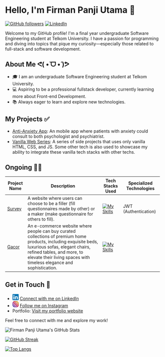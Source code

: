 # Hello, I'm Firman Panji Utama 👋

[![GitHub followers](https://img.shields.io/github/followers/Panji-Utama?label=Follow&style=social)](https://github.com/Panji-Utama)
[![LinkedIn](https://img.shields.io/badge/LinkedIn-Connect-blue)](https://www.linkedin.com/in/firmanpanjiutama/)

Welcome to my GitHub profile! I'm a final year undergraduate Software Engineering student at Telkom University. I have a passion for programming and diving into topics that pique my curiosity—especially those related to full-stack and software development.

## About Me ᕙ( •̀ ᗜ •́ )ᕗ

- 🎓 I am an undergraduate Software Engineering student at Telkom University.
- 💻 Aspiring to be a professional fullstack developer, currently learning more about Front-end Development.
- 📚 Always eager to learn and explore new technologies.

## My Projects ✅

- [Anti-Anxiety App](https://github.com/Panji-Utama/Anti-Anxiety_Mobile.ver): An mobile app where patients with anxiety could consult to both psychologist and psychiatrist.
- [Vanilla Web Series](https://github.com/Panji-Utama/Vanilla-Web-Series): A series of side projects that uses only vanilla HTML, CSS, and JS. Some other tech is also used to showcase my ability to integrate these vanilla tech stacks with other techs.

## Ongoing ✍🏻

| Project Name  | Description | Tech Stacks Used | Specialized Technologies |
| ------------- | ------------- | ------------- | ------------- |
| [Survey](https://github.com/Panji-Utama/survey-app)  | A website where users can choose to be a filler (fill questionnaires made by other) or a maker (make questionnaire for others to fill).  | [![My Skills](https://skillicons.dev/icons?i=js,html,css,express,nodejs)](https://skillicons.dev) | JWT (Authentication)|
| [Gacor](https://github.com/Panji-Utama/L10-ecommerce)  |An e-commerce website where people can buy curated collections of premium home products, including exquisite beds, luxurious sofas, elegant chairs, refined tables, and more, to elevate their living spaces with timeless elegance and sophistication.  | [![My Skills](https://skillicons.dev/icons?i=laravel,html,css,mysql)](https://skillicons.dev) | 

## Get in Touch 📨

- <img src="/icons/linkedin-icon.png" width="20" height="20"> [Connect with me on LinkedIn](https://www.linkedin.com/in/firmanpanjiutama/)
- <img src="/icons/instagram-icon.png" width="20" height="20"> [Follow me on Instagram](https://www.instagram.com/_.panji24/)
- Portfolio: [Visit my portfolio website](https://panji-utama.github.io/portfolio/)

Feel free to connect with me and explore my work!

![Firman Panji Utama's GitHub Stats](https://github-readme-stats.vercel.app/api?username=Panji-Utama&show_icons=true&theme=tokyonight )

[![GitHub Streak](https://streak-stats.demolab.com/?user=DenverCoder1&theme=tokyonight)](https://git.io/streak-stats)

[![Top Langs](https://github-readme-stats.vercel.app/api/top-langs/?username=Panji-Utama&layout=compact&theme=tokyonight )](https://github.com/Panji-Utama)
